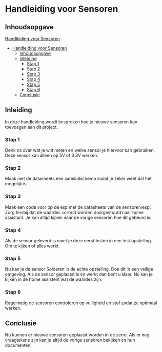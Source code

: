# Handleiding voor Sensoren

## Inhoudsopgave

  [Handleiding voor Sensoren](#handleiding-voor-sensoren)
- [Handleiding voor Sensoren](#handleiding-voor-sensoren)
  - [Inhoudsopgave](#inhoudsopgave)
  - [Inleiding](#inleiding)
    - [Stap 1](#stap-1)
    - [Stap 2](#stap-2)
    - [Stap 3](#stap-3)
    - [Stap 4](#stap-4)
    - [Stap 5](#stap-5)
    - [Stap 6](#stap-6)
  - [Conclusie](#conclusie)

## Inleiding
In deze handleiding wordt besproken hoe je nieuwe sensoren kan toevoegen aan dit project.

### Stap 1
Denk na over wat je wilt meten en welke sensor je hiervoor kan gebruiken. Deze sensor kan alleen op 5V of 3.3V werken.

### Stap 2
Maak met de datasheets een aansluitschema zodat je zeker weet dat het mogelijk is.

### Stap 3
Maak een code voor op de esp met de datasheets van de sensoren/esp. Zorg hierbij dat de waardes correct worden doorgestuurd naar home assistant.
Je kan altijd kijken naar de vorige sensoren hoe dit gebeurd is.

### Stap 4
Als de sensor geleverd is moet je deze eerst testen in een test opstelling. Om te kijken of alles werkt.

### Stap 5
Nu kan je de sensor Solderen in de echte opstelling. Doe dit in een veilige omgeving. Als de sensor geplaatst is en werkt dan bent u klaar. Nu kan je kijken in de home assistent wat de waardes zijn.

### Stap 6
Regelmatig de sensoren controleren op vuiligheid en stof zodat ze optimaal werken.

## Conclusie
Nu kunnen er nieuwe sensoren geplaatst worden in de serre. Als er nog vraagtekens zijn kan je altijd de vorige sensoren bekijken en hun documenten.
